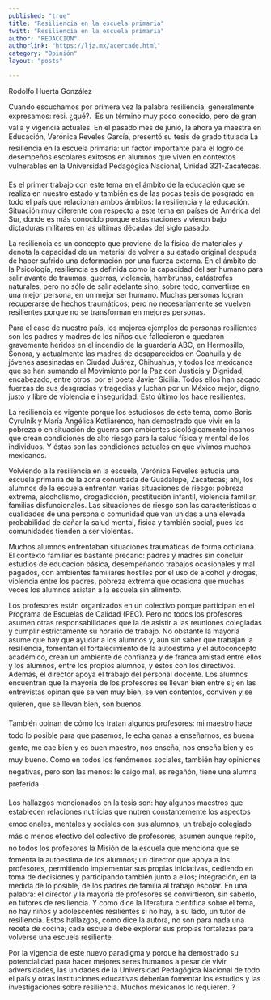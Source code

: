 ```yaml
---
published: "true"
title: "Resiliencia en la escuela primaria"
twitt: "Resiliencia en la escuela primaria"
author: "REDACCION"
authorlink: "https://ljz.mx/acercade.html"
category: "Opinión"
layout: "posts"

---
```



  Rodolfo Huerta González



Cuando escuchamos por primera vez la palabra resiliencia, generalmente expresamos: resi. ¿qué?.  Es un término muy poco conocido, pero de gran valía y vigencia actuales. En el pasado mes de junio, la ahora ya maestra en Educación, Verónica Reveles García, presentó su tesis de grado titulada La resiliencia en la escuela primaria: un factor importante para el logro de desempeños escolares exitosos en alumnos que viven en contextos vulnerables en la Universidad Pedagógica Nacional, Unidad 321-Zacatecas.  

  Es el primer trabajo con este tema en el ámbito de la educación que se realiza en nuestro estado y también es de las pocas tesis de posgrado en todo el país que relacionan ambos ámbitos: la resiliencia y la educación. Situación muy diferente con respecto a este tema en países de América del Sur, donde es más conocido porque estas naciones vivieron bajo dictaduras militares en las últimas décadas del siglo pasado.



  La resiliencia es un concepto que proviene de la física de materiales y denota la capacidad de un material de volver a su estado original después de haber sufrido una deformación por una fuerza externa. En el ámbito de la Psicología, resiliencia es definida como la capacidad del ser humano para salir avante de traumas, guerras, violencia, hambrunas, catástrofes naturales, pero no sólo de salir adelante sino, sobre todo, convertirse en una mejor persona, en un mejor ser humano. Muchas personas logran recuperarse de hechos traumáticos, pero no necesariamente se vuelven resilientes porque no se transforman en mejores personas.



  Para el caso de nuestro país, los mejores ejemplos de personas resilientes son los padres y madres de los niños que fallecieron o quedaron gravemente heridos en el incendio de la guardería ABC, en Hermosillo, Sonora, y actualmente las madres de desaparecidos en Coahuila y de jóvenes asesinadas en Ciudad Juárez, Chihuahua, y todos los mexicanos que se han sumando al Movimiento por la Paz con Justicia y Dignidad, encabezado, entre otros, por el poeta Javier Sicilia. Todos ellos han sacado fuerzas de sus desgracias y tragedias y luchan por un México mejor, digno, justo y libre de violencia e inseguridad. Esto último los hace resilientes.



  La resiliencia es vigente porque los estudiosos de este tema, como Boris Cyrulnik y María Angélica Kotliarenco, han demostrado que vivir en la pobreza o en situación de guerra son ambientes sicológicamente insanos que crean condiciones de alto riesgo para la salud física y mental de los individuos. Y éstas son las condiciones actuales en que vivimos muchos mexicanos.



  Volviendo a la resiliencia en la escuela, Verónica Reveles estudia una escuela primaria de la zona conurbada de Guadalupe, Zacatecas; ahí, los alumnos de la escuela enfrentan varias situaciones de riesgo: pobreza extrema, alcoholismo, drogadicción, prostitución infantil, violencia familiar, familias disfuncionales. Las situaciones de riesgo son las características o cualidades de una persona o comunidad que van unidas a una elevada probabilidad de dañar la salud mental, física y también social, pues las comunidades tienden a ser violentas.



  Muchos alumnos enfrentaban situaciones traumáticas de forma cotidiana. El contexto familiar es bastante precario: padres y madres sin concluir estudios de educación básica, desempeñando trabajos ocasionales y mal pagados, con ambientes familiares hostiles por el uso de alcohol y drogas, violencia entre los padres, pobreza extrema que ocasiona que muchas veces los alumnos asistan a la escuela sin alimento.



  Los profesores están organizados en un colectivo porque participan en el Programa de Escuelas de Calidad (PEC). Pero no todos los profesores asumen otras responsabilidades que la de asistir a las reuniones colegiadas y cumplir estrictamente su horario de trabajo. No obstante la mayoría asume que hay que ayudar a los alumnos y, aún sin saber que trabajan la resiliencia, fomentan el fortalecimiento de la autoestima y el autoconcepto académico, crean un ambiente de confianza y de franca amistad entre ellos y los alumnos, entre los propios alumnos, y éstos con los directivos. Además, el director apoya el trabajo del personal docente. Los alumnos encuentran que la mayoría de los profesores se llevan bien entre sí; en las entrevistas opinan que se ven muy bien, se ven contentos, conviven y se quieren, que se llevan bien, son buenos.



  También opinan de cómo los tratan algunos profesores: mi maestro hace todo lo posible para que pasemos, le echa ganas a enseñarnos, es buena gente, me cae bien y es buen maestro, nos enseña, nos enseña bien y es muy bueno. Como en todos los fenómenos sociales, también hay opiniones negativas, pero son las menos: le caigo mal, es regañón, tiene una alumna preferida.



  Los hallazgos mencionados en la tesis son: hay algunos maestros que establecen relaciones nutricias que nutren constantemente los aspectos emocionales, mentales y sociales con sus alumnos; un trabajo colegiado más o menos efectivo del colectivo de profesores; asumen aunque repito, no todos los profesores la Misión de la escuela que menciona que se fomenta la autoestima de los alumnos; un director que apoya a los profesores, permitiendo implementar sus propias iniciativas, cediendo en toma de decisiones y participando también junto a ellos; integración, en la medida de lo posible, de los padres de familia al trabajo escolar. En una palabra: el director y la mayoría de profesores se convirtieron, sin saberlo, en tutores de resiliencia. Y como dice la literatura científica sobre el tema, no hay niños y adolescentes resilientes si no hay, a su lado, un tutor de resiliencia. Estos hallazgos, como dice la autora, no son para nada una receta de cocina; cada escuela debe explorar sus propias fortalezas para volverse una escuela resiliente.



  Por la vigencia de este nuevo paradigma y porque ha demostrado su potencialidad para hacer mejores seres humanos a pesar de vivir adversidades, las unidades de la Universidad Pedagógica Nacional de todo el país y otras instituciones educativas deberían fomentar los estudios y las investigaciones sobre resiliencia. Muchos mexicanos lo requieren. ?

